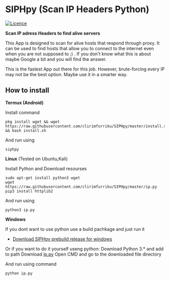 # SIPHpy (Scan IP Headers Python)
[![Licence](https://img.shields.io/badge/license-GPLv3-blue.svg?style=flat-square)](https://www.gnu.org/licenses/gpl-3.0.en.html)

__Scan IP adress Headers to find alive servers__

This App is designed to scan for alive hosts that respond through proxy. It can be used to find hosts that allow you to connect to the internet even when you are not supposed to ;) . If you don't know what this is about maybe Google a bit and you will find the answer.

This is the fastest App out there for this job.
However, brute-forcing every IP may not be the best option. Maybe use it in a smarter way.


How to install
--------------

__Termux (Android)__

Install command
```
pkg install wget && wget https://raw.githubusercontent.com/clirimfurriku/SIPHpy/master/install.sh && bash install.sh
```
And run using 
```
siphpy
```

__Linux__ (Tested on Ubuntu,Kali)

Install Python and Download resourses
```
sudo apt-get install python3 wget
wget https://raw.githubusercontent.com/clirimfurriku/SIPHpy/master/ip.py
pip3 install httplib2
```
And run using 
```
python3 ip.py
```
__Windows__

If you dont want to use python use a build pachkage and just run it
* [Download SIPHpy prebuild release for windows](https://github.com/clirimfurriku/SIPHpy/releases/)

Or if you want to do it yourself useng python:
Download Python 3.* and add to path
Download [ip.py](https://raw.githubusercontent.com/clirimfurriku/SIPHpy/master/ip.py)
Open CMD and go to the downloaded file directory

And run using command
```
python ip.py
```




